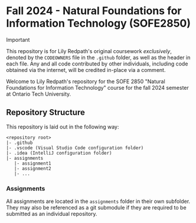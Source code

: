 # Fall 2024 - Natural Foundations for Information Technology (SOFE2850)
> [!IMPORTANT]
> This repository is for Lily Redpath's original coursework *exclusively*, denoted by the `CODEOWNERS` file in the
> `.github` folder, as well as the header in each file. Any and all code contributed by other
> individuals, including code obtained via the internet, will be credited in-place via a comment.

Welcome to Lily Redpath's repository for the SOFE 2850 "Natural Foundations for Information Technology" course for the fall 2024
semester at Ontario Tech University.

## Repository Structure
This repository is laid out in the following way:
```
<repository root>
|- .github
|- .vscode (Visual Studio Code configuration folder)
|- .idea (IntelliJ configuration folder)
|- assignments
   |- assignment1
   |- assignment2
   |- ...
```

### Assignments
All assignments are located in the `assignments` folder in their own subfolder. They may also be referenced
as a git submodule if they are required to be submitted as an individual repository.
